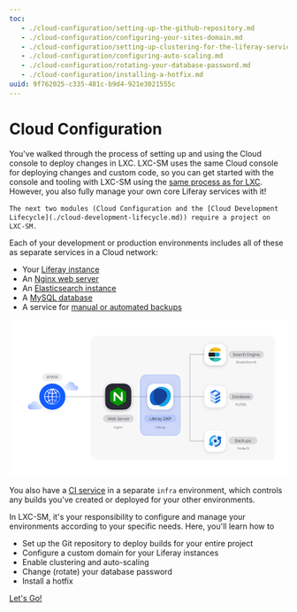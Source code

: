 ```yaml
---
toc:
   - ./cloud-configuration/setting-up-the-github-repository.md
   - ./cloud-configuration/configuring-your-sites-domain.md
   - ./cloud-configuration/setting-up-clustering-for-the-liferay-service.md
   - ./cloud-configuration/configuring-auto-scaling.md
   - ./cloud-configuration/rotating-your-database-password.md
   - ./cloud-configuration/installing-a-hotfix.md
uuid: 9f762025-c335-481c-b9d4-921e3021555c
---
```


# Cloud Configuration

You've walked through the process of setting up and using the Cloud console to deploy changes in LXC. LXC-SM uses the same Cloud console for deploying changes and custom code, so you can get started with the console and tooling with LXC-SM using the [same process as for LXC](./setting-up-your-cloud-project.md). However, you also fully manage your own core Liferay services with it! 

```{note}
The next two modules (Cloud Configuration and the [Cloud Development Lifecycle](./cloud-development-lifecycle.md)) require a project on LXC-SM.
```

Each of your development or production environments includes all of these as separate services in a Cloud network:

* Your [Liferay instance](https://learn.liferay.com/w/liferay-cloud/using-the-liferay-dxp-service)
* An [Nginx web server](https://learn.liferay.com/w/liferay-cloud/platform-services/web-server-service)
* An [Elasticsearch instance](https://learn.liferay.com/w/liferay-cloud/platform-services/search-service)
* A [MySQL database](https://learn.liferay.com/w/liferay-cloud/platform-services/database-service/database-service)
* A service for [manual or automated backups](https://learn.liferay.com/w/liferay-cloud/platform-services/backup-service/backup-service-overview)

![Each environment has these services managed in a separate cloud network.](./cloud-configuration/images/01.png)

You also have a [CI service](https://learn.liferay.com/w/liferay-cloud/platform-services/continuous-integration) in a separate `infra` environment, which controls any builds you've created or deployed for your other environments.

In LXC-SM, it's your responsibility to configure and manage your environments according to your specific needs. Here, you'll learn how to

* Set up the Git repository to deploy builds for your entire project
* Configure a custom domain for your Liferay instances
* Enable clustering and auto-scaling
* Change (rotate) your database password
* Install a hotfix

[Let's Go!](./cloud-configuration/accessing-the-liferay-cloud-console.md)
